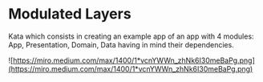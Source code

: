 # Modulated Layers
Kata which consists in creating an example app of an app with 4 modules:
App, Presentation, Domain, Data having in mind their dependencies.

![https://miro.medium.com/max/1400/1*vcnYWWn_zhNk6I30meBaPg.png](https://miro.medium.com/max/1400/1*vcnYWWn_zhNk6I30meBaPg.png)
